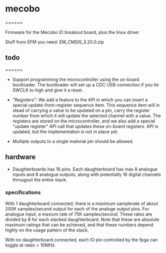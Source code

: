 # mecobo
======

Firmware for the Mecobo IO breakout board, plus the linux driver

Stuff from EFM you need:
EM_CMSIS_3.20.0.zip

## todo
======
 - Support programming the microcontroller using the on-board bootloader. The bootloader will set up a CDC USB connection if you tie SWCLK to high and give it a reset. 

 - "Registers": We add a feature to the API in which you can insert a special
   update-from-register sequence item. This sequence item will in stead of
   carrying a value to be updated on a pin, carry the register number from
   which it will update the selected channel with a value. The registers are
   stored on the microcontroller, and we also add a special "update register"
   API call that updates these on-board registers. API is updated, but
   the implementation is not in place yet.

- Multiple outputs to a single material pin should be allowed.

## hardware
 - Daughterboards has 16 pins. Each daughterboard has max 8 analogue inputs and 8 analogue outputs, along with potentially 16 digital channels througout the entire stack.

### specifications
With 1 daughterboard connected, there is a maximum samplerate of about 200K
samples/second output for each of the analoge output pins. For analogue input, a
maxium rate of 75K samples/second. These rates are divided by 8 for each
stacked daughterboard. Note that these are absolute maximum ratings that can be
achieved, and that these numbers depend highly on the usage pattern of the stack.

With no daughterboard connected, each IO pin controlled by the fpga can toggle
at rates > 10MHz. 
